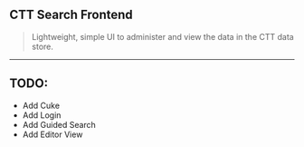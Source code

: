 ## CTT Search Frontend

> Lightweight, simple UI to administer and view the data in the CTT data store.

---

## TODO:

- Add Cuke
- Add Login
- Add Guided Search
- Add Editor View